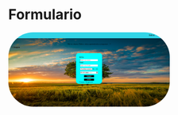 # Formulario


<img align="center" alt="pic" height="150" style="border-radius:50px;" title="Paisagem" src="https://github.com/Claitonok/Formulario/blob/main/Projeto01(formulario)/img/Trabalho%20-%20Google%20Chrome%2006_03_2023%2012_25_12.png">
